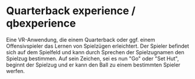# Quarterback experience / qbexperience

Eine VR-Anwendung, die einem Quarterback oder ggf. einem Offensivspieler das Lernen von Spielzügen erleichtert. Der Spieler befindet sich auf dem Spielfeld und kann durch Sprechen der Spielzugnamen den Spielzug bestimmen. Auf sein Zeichen, sei es nun "Go" oder "Set Hut", beginnt der Spielzug und er kann den Ball zu einem bestimmten Spieler werfen.
